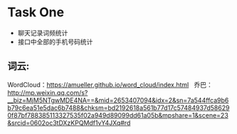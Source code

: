 # Task One

* 聊天记录词频统计
* 接口中全部的手机号码统计


## 词云:
WordCloud：https://amueller.github.io/word_cloud/index.html  
乔巴：http://mp.weixin.qq.com/s?__biz=MjM5NTgwMDE4NA==&mid=2653407094&idx=2&sn=7a544ffca9b6b79c6ea51e5dac6b7488&chksm=bd2192618a561b77d17c57484937d586290f87bf788385113327535f02a949d89099dd61a05b&mpshare=1&scene=23&srcid=0602oc3tDXzKPQMdf1vY4JXq#rd
